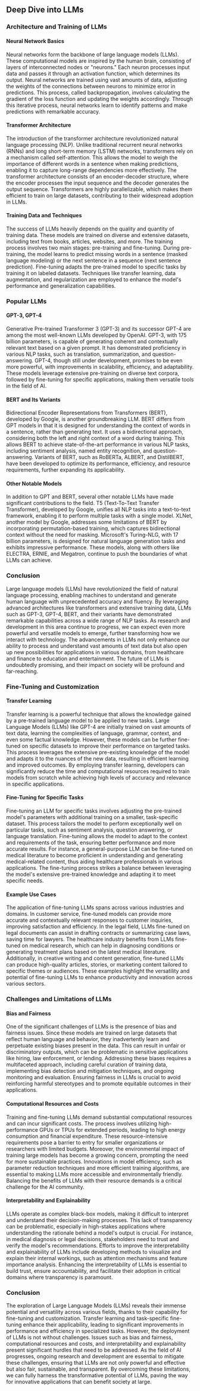 
## Deep Dive into LLMs

### Architecture and Training of LLMs

#### Neural Network Basics

Neural networks form the backbone of large language models (LLMs). These computational models are inspired by the human brain, consisting of layers of interconnected nodes or "neurons." Each neuron processes input data and passes it through an activation function, which determines its output. Neural networks are trained using vast amounts of data, adjusting the weights of the connections between neurons to minimize error in predictions. This process, called backpropagation, involves calculating the gradient of the loss function and updating the weights accordingly. Through this iterative process, neural networks learn to identify patterns and make predictions with remarkable accuracy.

#### Transformer Architecture

The introduction of the transformer architecture revolutionized natural language processing (NLP). Unlike traditional recurrent neural networks (RNNs) and long short-term memory (LSTM) networks, transformers rely on a mechanism called self-attention. This allows the model to weigh the importance of different words in a sentence when making predictions, enabling it to capture long-range dependencies more effectively. The transformer architecture consists of an encoder-decoder structure, where the encoder processes the input sequence and the decoder generates the output sequence. Transformers are highly parallelizable, which makes them efficient to train on large datasets, contributing to their widespread adoption in LLMs.

#### Training Data and Techniques

The success of LLMs heavily depends on the quality and quantity of training data. These models are trained on diverse and extensive datasets, including text from books, articles, websites, and more. The training process involves two main stages: pre-training and fine-tuning. During pre-training, the model learns to predict missing words in a sentence (masked language modeling) or the next sentence in a sequence (next sentence prediction). Fine-tuning adapts the pre-trained model to specific tasks by training it on labeled datasets. Techniques like transfer learning, data augmentation, and regularization are employed to enhance the model's performance and generalization capabilities.

### Popular LLMs

#### GPT-3, GPT-4

Generative Pre-trained Transformer 3 (GPT-3) and its successor GPT-4 are among the most well-known LLMs developed by OpenAI. GPT-3, with 175 billion parameters, is capable of generating coherent and contextually relevant text based on a given prompt. It has demonstrated proficiency in various NLP tasks, such as translation, summarization, and question-answering. GPT-4, though still under development, promises to be even more powerful, with improvements in scalability, efficiency, and adaptability. These models leverage extensive pre-training on diverse text corpora, followed by fine-tuning for specific applications, making them versatile tools in the field of AI.

#### BERT and Its Variants

Bidirectional Encoder Representations from Transformers (BERT), developed by Google, is another groundbreaking LLM. BERT differs from GPT models in that it is designed for understanding the context of words in a sentence, rather than generating text. It uses a bidirectional approach, considering both the left and right context of a word during training. This allows BERT to achieve state-of-the-art performance in various NLP tasks, including sentiment analysis, named entity recognition, and question-answering. Variants of BERT, such as RoBERTa, ALBERT, and DistilBERT, have been developed to optimize its performance, efficiency, and resource requirements, further expanding its applicability.

#### Other Notable Models

In addition to GPT and BERT, several other notable LLMs have made significant contributions to the field. T5 (Text-To-Text Transfer Transformer), developed by Google, unifies all NLP tasks into a text-to-text framework, enabling it to perform multiple tasks with a single model. XLNet, another model by Google, addresses some limitations of BERT by incorporating permutation-based training, which captures bidirectional context without the need for masking. Microsoft's Turing-NLG, with 17 billion parameters, is designed for natural language generation tasks and exhibits impressive performance. These models, along with others like ELECTRA, ERNIE, and Megatron, continue to push the boundaries of what LLMs can achieve.

### Conclusion

Large language models (LLMs) have revolutionized the field of natural language processing, enabling machines to understand and generate human language with unprecedented accuracy and fluency. By leveraging advanced architectures like transformers and extensive training data, LLMs such as GPT-3, GPT-4, BERT, and their variants have demonstrated remarkable capabilities across a wide range of NLP tasks. As research and development in this area continue to progress, we can expect even more powerful and versatile models to emerge, further transforming how we interact with technology. The advancements in LLMs not only enhance our ability to process and understand vast amounts of text data but also open up new possibilities for applications in various domains, from healthcare and finance to education and entertainment. The future of LLMs is undoubtedly promising, and their impact on society will be profound and far-reaching.

### Fine-Tuning and Customization

#### Transfer Learning

Transfer learning is a powerful technique that allows the knowledge gained by a pre-trained language model to be applied to new tasks. Large Language Models (LLMs) like GPT-4 are initially trained on vast amounts of text data, learning the complexities of language, grammar, context, and even some factual knowledge. However, these models can be further fine-tuned on specific datasets to improve their performance on targeted tasks. This process leverages the extensive pre-existing knowledge of the model and adapts it to the nuances of the new data, resulting in efficient learning and improved outcomes. By employing transfer learning, developers can significantly reduce the time and computational resources required to train models from scratch while achieving high levels of accuracy and relevance in specific applications.

#### Fine-Tuning for Specific Tasks

Fine-tuning an LLM for specific tasks involves adjusting the pre-trained model's parameters with additional training on a smaller, task-specific dataset. This process tailors the model to perform exceptionally well on particular tasks, such as sentiment analysis, question answering, or language translation. Fine-tuning allows the model to adapt to the context and requirements of the task, ensuring better performance and more accurate results. For instance, a general-purpose LLM can be fine-tuned on medical literature to become proficient in understanding and generating medical-related content, thus aiding healthcare professionals in various applications. The fine-tuning process strikes a balance between leveraging the model's extensive pre-trained knowledge and adapting it to meet specific needs.

#### Example Use Cases

The application of fine-tuning LLMs spans across various industries and domains. In customer service, fine-tuned models can provide more accurate and contextually relevant responses to customer inquiries, improving satisfaction and efficiency. In the legal field, LLMs fine-tuned on legal documents can assist in drafting contracts or summarizing case laws, saving time for lawyers. The healthcare industry benefits from LLMs fine-tuned on medical research, which can help in diagnosing conditions or generating treatment plans based on the latest medical literature. Additionally, in creative writing and content generation, fine-tuned LLMs can produce high-quality articles, stories, or marketing content tailored to specific themes or audiences. These examples highlight the versatility and potential of fine-tuning LLMs to enhance productivity and innovation across various sectors.

### Challenges and Limitations of LLMs

#### Bias and Fairness

One of the significant challenges of LLMs is the presence of bias and fairness issues. Since these models are trained on large datasets that reflect human language and behavior, they inadvertently learn and perpetuate existing biases present in the data. This can result in unfair or discriminatory outputs, which can be problematic in sensitive applications like hiring, law enforcement, or lending. Addressing these biases requires a multifaceted approach, including careful curation of training data, implementing bias detection and mitigation techniques, and ongoing monitoring and evaluation. Ensuring fairness in LLMs is crucial to avoid reinforcing harmful stereotypes and to promote equitable outcomes in their applications.

#### Computational Resources and Costs

Training and fine-tuning LLMs demand substantial computational resources and can incur significant costs. The process involves utilizing high-performance GPUs or TPUs for extended periods, leading to high energy consumption and financial expenditure. These resource-intensive requirements pose a barrier to entry for smaller organizations or researchers with limited budgets. Moreover, the environmental impact of training large models has become a growing concern, prompting the need for more sustainable practices. Innovations in model efficiency, such as parameter reduction techniques and more efficient training algorithms, are essential to making LLMs more accessible and environmentally friendly. Balancing the benefits of LLMs with their resource demands is a critical challenge for the AI community.

#### Interpretability and Explainability

LLMs operate as complex black-box models, making it difficult to interpret and understand their decision-making processes. This lack of transparency can be problematic, especially in high-stakes applications where understanding the rationale behind a model's output is crucial. For instance, in medical diagnosis or legal decisions, stakeholders need to trust and verify the model's recommendations. Efforts to improve the interpretability and explainability of LLMs include developing methods to visualize and explain their internal workings, such as attention mechanisms and feature importance analysis. Enhancing the interpretability of LLMs is essential to build trust, ensure accountability, and facilitate their adoption in critical domains where transparency is paramount.

### Conclusion

The exploration of Large Language Models (LLMs) reveals their immense potential and versatility across various fields, thanks to their capability for fine-tuning and customization. Transfer learning and task-specific fine-tuning enhance their applicability, leading to significant improvements in performance and efficiency in specialized tasks. However, the deployment of LLMs is not without challenges. Issues such as bias and fairness, computational resources and costs, and interpretability and explainability present significant hurdles that need to be addressed. As the field of AI progresses, ongoing research and development are essential to mitigate these challenges, ensuring that LLMs are not only powerful and effective but also fair, sustainable, and transparent. By overcoming these limitations, we can fully harness the transformative potential of LLMs, paving the way for innovative applications that can benefit society at large.
